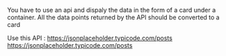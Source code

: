 You have to use an api and dispaly the data in the form of a card under a container. All the data points returned by the API should be converted to a card

Use this API : https://jsonplaceholder.typicode.com/posts
https://jsonplaceholder.typicode.com/posts